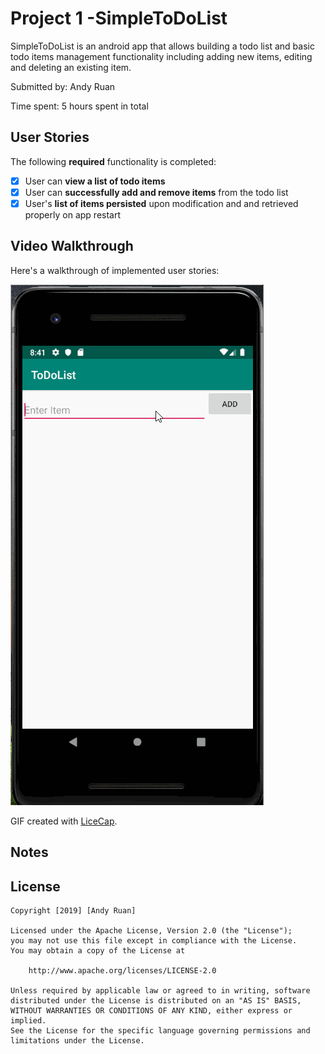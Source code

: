 # Project 1 -SimpleToDoList

SimpleToDoList is an android app that allows building a todo list and basic todo items management functionality including adding new items, editing and deleting an existing item.

Submitted by: Andy Ruan

Time spent: 5 hours spent in total

## User Stories

The following **required** functionality is completed:

* [X] User can **view a list of todo items**
* [X] User can **successfully add and remove items** from the todo list
* [X] User's **list of items persisted** upon modification and and retrieved properly on app restart

## Video Walkthrough

Here's a walkthrough of implemented user stories:

![](AppToDo.gif)

GIF created with [LiceCap](http://www.cockos.com/licecap/).

## Notes

## License

    Copyright [2019] [Andy Ruan]

    Licensed under the Apache License, Version 2.0 (the "License");
    you may not use this file except in compliance with the License.
    You may obtain a copy of the License at

        http://www.apache.org/licenses/LICENSE-2.0

    Unless required by applicable law or agreed to in writing, software
    distributed under the License is distributed on an "AS IS" BASIS,
    WITHOUT WARRANTIES OR CONDITIONS OF ANY KIND, either express or implied.
    See the License for the specific language governing permissions and
    limitations under the License.
